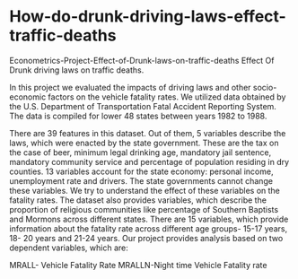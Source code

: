 # How-do-drunk-driving-laws-effect-traffic-deaths
Econometrics-Project-Effect-of-Drunk-laws-on-traffic-deaths
Effect Of Drunk driving laws on traffic deaths.

In this project we evaluated the impacts of driving laws and other socio-economic factors on the vehicle fatality rates. We utilized data obtained by the U.S. Department of Transportation Fatal Accident Reporting System. The data is compiled for lower 48 states between years 1982 to 1988.

There are 39 features in this dataset. Out of them, 5 variables describe the laws, which were enacted by the state government. These are the tax on the case of beer, minimum legal drinking age, mandatory jail sentence, mandatory community service and percentage of population residing in dry counties. 13 variables account for the state economy: personal income, unemployment rate and drivers. The state governments cannot change these variables. We try to understand the effect of these variables on the fatality rates. The dataset also provides variables, which describe the proportion of religious communities like percentage of Southern Baptists and Mormons across different states. There are 15 variables, which provide information about the fatality rate across different age groups- 15-17 years, 18- 20 years and 21-24 years. Our project provides analysis based on two dependent variables, which are:

MRALL- Vehicle Fatality Rate
MRALLN-Night time Vehicle Fatality rate
